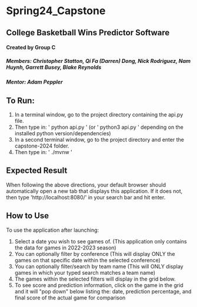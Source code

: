 # Spring24_Capstone
## College Basketball Wins Predictor Software

#### Created by Group C

##### Members: Christopher Statton, Qi Fa (Darren) Dong, Nick Rodriguez, Nam Huynh, Garrett Busey, Blake Reynolds

##### Mentor: Adam Peppler

## To Run:
1. In a terminal window, go to the project directory containing the api.py file.
2. Then type in: ' python api.py ' (or ' python3 api.py ' depending on the installed python version/dependencies)
3. In a second terminal window, go to the project directory and enter the capstone-2024 folder.
4. Then type in: ' ./mvnw '

## Expected Result
When following the above directions, your default browser should automatically open a new tab that displays this application.
If it does not, then type 'http://localhost:8080/' in your search bar and hit enter.

## How to Use
To use the application after launching:
1. Select a date you wish to see games of. (This application only contains the data for games in 2022-2023 season)
2. You can optionally filter by conference (This will display ONLY the games on that specific date within the selected conference)
3. You can optionally filter/search by team name (This will ONLY display games in which your typed search matches a team name)
4. The games within the selected filters will display in the grid below.
5. To see score and prediction information, click on the game in the grid and it will "pop down" below listing the: date, prediction percentage, and final score of the actual game for comparison
